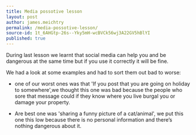 ```yaml
---
title: Media possotive lesson
layout: post
author: james.meichtry
permalink: /media-possotive-lesson/
source-id: 1t_6AHGtp-26s--Yky5mH-wcBVCk56wj3A22GV5hBlYI
published: true
---
```

During last lesson we learnt that social media can help you and be dangerous at the same time but if you use it correctly it will be fine.

 

We had a look at some examples and had to sort them out bad to worse:

* one of our worst ones was that 'If you post that you are going on holiday to somewhere',we thought this one was bad because the people who sore that message could if they know where you live burgal you or damage your property.

* Are best one was 'sharing a funny picture of a cat/animal', we put this one this low because there is no personal information and there’s nothing dangerous about it.

